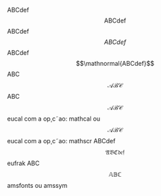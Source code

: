 ABCdef $$\mathrm{ABCdef}$$
ABCdef $$\mathit{ABCdef}$$
ABCdef $$\mathnormal{ABCdef}$$
ABC $$\mathcal{ABC}$$
ABC $$\mathcal{ABC}$$ eucal com a op¸c˜ao: mathcal ou
$$\mathscr{ABC}$$ eucal com a op¸c˜ao: mathscr
ABCdef $$\mathfrak{ABCdef}$$ eufrak
ABC $$\mathbb{ABC}$$ amsfonts ou amssym
